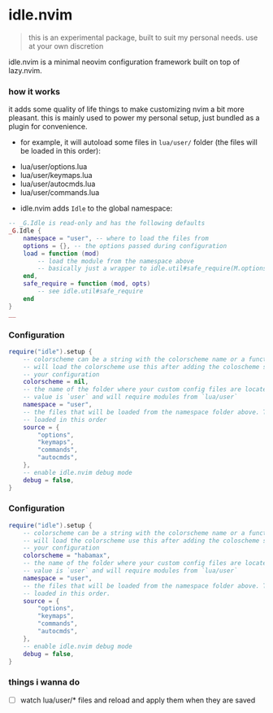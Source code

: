 # idle.nvim

> this is an experimental package, built to suit my personal needs. use at your own discretion

idle.nvim is a minimal neovim configuration framework built on top of lazy.nvim.

### how it works

it adds some quality of life things to make customizing nvim a bit more
pleasant. this is mainly used to power my personal setup, just bundled as a
plugin for convenience.

* for example, it will autoload some files in `lua/user/` folder (the files will
  be loaded in this order):

 - lua/user/options.lua
 - lua/user/keymaps.lua
 - lua/user/autocmds.lua
 - lua/user/commands.lua

* idle.nvim adds `Idle` to the global namespace:

```lua
-- _G.Idle is read-only and has the following defaults
_G.Idle {
	namespace = "user", -- where to load the files from
	options = {}, -- the options passed during configuration
	load = function (mod)
		-- load the module from the namespace above
		-- basically just a wrapper to idle.util#safe_require(M.options.namespace .. "mod")
	end,
	safe_require = function (mod, opts)
		-- see idle.util#safe_require
	end
}
__
```

### Configuration

```lua
require("idle").setup {
	-- colorscheme can be a string with the colorscheme name or a function that
	-- will load the colorscheme use this after adding the coloscheme specs to
	-- your configuration
	colorscheme = nil,
	-- the name of the folder where your custom config files are located. Default
	-- value is `user` and will require modules from `lua/user`
	namespace = "user",
	-- the files that will be loaded from the namespace folder above. They will be
	-- loaded in this order
	source = {
		"options",
		"keymaps",
		"commands",
		"autocmds",
	},
	-- enable idle.nvim debug mode
	debug = false,
}
```


### Configuration
```lua
require("idle").setup {
	-- colorscheme can be a string with the colorscheme name or a function that
	-- will load the colorscheme use this after adding the coloscheme specs to
	-- your configuration
	colorscheme = "habamax",
	-- the name of the folder where your custom config files are located. Default
	-- value is `user` and will require modules from `lua/user`
	namespace = "user",
	-- the files that will be loaded from the namespace folder above. They will be
	-- loaded in this order.
	source = {
		"options",
		"keymaps",
		"commands",
		"autocmds",
	},
	-- enable idle.nvim debug mode
	debug = false,
}
```


### things i wanna do

 - [ ] watch lua/user/* files and reload and apply them when they are saved
